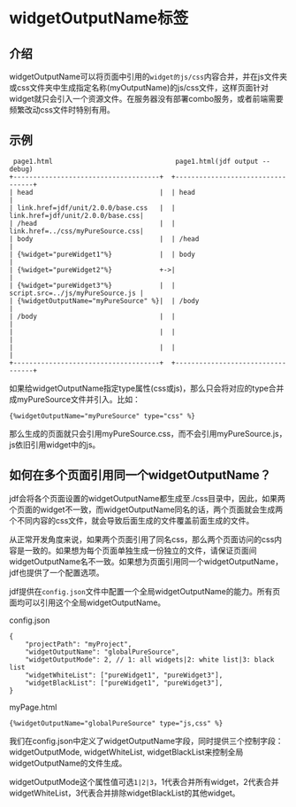 # widgetOutputName标签

## 介绍

widgetOutputName可以将页面中引用的`widget的js/css`内容合并，并在js文件夹或css文件夹中生成指定名称(myOutputName)的js/css文件，这样页面针对widget就只会引入一个资源文件。在服务器没有部署combo服务，或者前端需要频繁改动css文件时特别有用。

## 示例

```
 page1.html                               page1.html(jdf output --debug)
+-------------------------------------+  +----------------------------------+
| head                                |  | head                             |
| link.href=jdf/unit/2.0.0/base.css   |  | link.href=jdf/unit/2.0.0/base.css|
| /head                               |  | link.href=../css/myPureSource.css|
| body                                |  | /head                            |
| {%widget="pureWidget1"%}            |  | body                             |
| {%widget="pureWidget2"%}            +->|                                  |
| {%widget="pureWidget3"%}            |  | script.src=../js/myPureSource.js |
| {%widgetOutputName="myPureSource" %}|  | /body                            |
| /body                               |  |                                  |
|                                     |  |                                  |
|                                     |  |                                  |
+-------------------------------------+  +----------------------------------+
```

如果给widgetOutputName指定type属性(css或js)，那么只会将对应的type合并成myPureSource文件并引入。比如：

```
{%widgetOutputName="myPureSource" type="css" %}
```

那么生成的页面就只会引用myPureSource.css，而不会引用myPureSource.js，js依旧引用widget中的js。

## 如何在多个页面引用同一个widgetOutputName？

jdf会将各个页面设置的widgetOutputName都生成至./css目录中，因此，如果两个页面的widget不一致，而widgetOutputName同名的话，两个页面就会生成两个不同内容的css文件，就会导致后面生成的文件覆盖前面生成的文件。

从正常开发角度来说，如果两个页面引用了同名css，那么两个页面访问的css内容是一致的。如果想为每个页面单独生成一份独立的文件，请保证页面间widgetOutputName名不一致。如果想为页面引用同一个widgetOutputName，jdf也提供了一个配置选项。

jdf提供在`config.json`文件中配置一个全局widgetOutputName的能力。所有页面均可以引用这个全局widgetOutputName。

config.json

```
{
    "projectPath": "myProject",
    "widgetOutputName": "globalPureSource",
    "widgetOutputMode": 2, // 1: all widgets|2: white list|3: black list
    "widgetWhiteList": ["pureWidget1", "pureWidget3"],
    "widgetBlackList": ["pureWidget1", "pureWidget3"], 
}
```

myPage.html

```
{%widgetOutputName="globalPureSource" type="js,css" %}
```

我们在config.json中定义了widgetOutputName字段，同时提供三个控制字段：widgetOutputMode, widgetWhiteList, widgetBlackList来控制全局widgetOutputName的文件生成。

widgetOutputMode这个属性值可选`1|2|3`，1代表合并所有widget，2代表合并widgetWhiteList，3代表合并排除widgetBlackList的其他widget。
